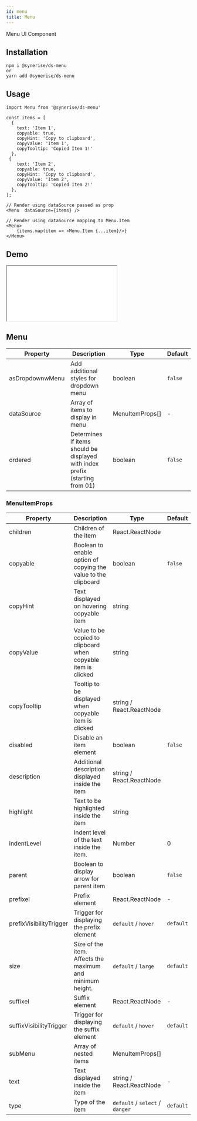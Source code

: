 ```yaml
---
id: menu
title: Menu
---
```


Menu UI Component

## Installation

```
npm i @synerise/ds-menu
or
yarn add @synerise/ds-menu
```

## Usage

```
import Menu from '@synerise/ds-menu'

const items = [
  {
    text: 'Item 1',
    copyable: true,
    copyHint: 'Copy to clipboard',
    copyValue: 'Item 1',
    copyTooltip: 'Copied Item 1!'
  },
 {
    text: 'Item 2',
    copyable: true,
    copyHint: 'Copy to clipboard',
    copyValue: 'Item 2',
    copyTooltip: 'Copied Item 2!'
  },
];

// Render using dataSource passed as prop
<Menu  dataSource={items} />

// Render using dataSource mapping to Menu.Item
<Menu>
    {items.map(item => <Menu.Item {...item}/>}
</Menu>

```

## Demo

<iframe src="/storybook-static/iframe.html?id=components-menu--default"></iframe>

## Menu

| Property        | Description                                                                  | Type            | Default |
| ----------      | ---------------------------------------------------------------------------- | --------------- | ------- |
| asDropdownwMenu | Add additional styles for dropdown menu                                      | boolean         | `false` |
| dataSource      | Array of items to display in menu                                            | MenuItemProps[] | -       |
| ordered         | Determines if items should be displayed with index prefix (starting from 01) | boolean         | `false` |



### MenuItemProps

| Property                | Description                                                    | Type                            | Default   |
| ----------------------- | -------------------------------------------------------------- | ------------------------------- | --------- |
| children                | Children of the item                                           | React.ReactNode                 |           |
| copyable                | Boolean to enable option of copying the value to the clipboard | boolean                         | `false`   |
| copyHint                | Text displayed on hovering copyable item                       | string                          |           |
| copyValue               | Value to be copied to clipboard when copyable item is clicked  | string                          |           |
| copyTooltip             | Tooltip to be displayed when copyable item is clicked          | string / React.ReactNode        |           |
| disabled                | Disable an item element                                        | boolean                         | `false`   |
| description             | Additional description displayed inside the item               | string / React.ReactNode        |           |
| highlight               | Text to be highlighted inside the item                         | string                          |           |
| indentLevel             | Indent level of the text inside the item.                      | Number                          | 0         |
| parent                  | Boolean to display arrow for parent item                       | boolean                         | `false`   |
| prefixel                | Prefix element                                                 | React.ReactNode                 | -         |
| prefixVisibilityTrigger | Trigger for displaying the prefix element                      | `default` / `hover`             | `default` |
| size                    | Size of the item. Affects the maximum and minimum height.      | `default` / `large`             | `default` |
| suffixel                | Suffix element                                                 | React.ReactNode                 | -         |
| suffixVisibilityTrigger | Trigger for displaying the suffix element                      | `default` / `hover`             | `default` |
| subMenu                 | Array of nested items                                          | MenuItemProps[]                 |           |
| text                    | Text displayed inside the item                                 | string / React.ReactNode        | -         |
| type                    | Type of the item                                               | `default` / `select` / `danger` | `default` |
